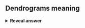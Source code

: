 ## Dendrograms meaning
<details>
<summary><b>Reveal answer</b></summary>
Tree diagrams that show a hierarchy of cluster<br><img src="../../../../../media/paste-2d52978e81af57803a532da6194b0512930a50dd.jpg">
</details>
